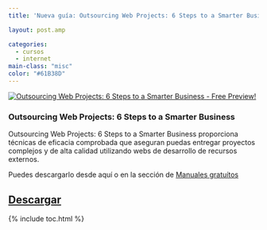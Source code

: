 ```yaml
---
title: 'Nueva guía: Outsourcing Web Projects: 6 Steps to a Smarter Business'

layout: post.amp

categories:
  - cursos
  - internet
main-class: "misc"
color: "#61B38D"
---
```

[![Outsourcing Web Projects: 6 Steps to a Smarter Business - Free Preview!][1]][2]

### Outsourcing Web Projects: 6 Steps to a Smarter Business

Outsourcing Web Projects: 6 Steps to a Smarter Business proporciona técnicas de eficacia comprobada que aseguran puedas entregar proyectos complejos y de alta calidad utilizando webs de desarrollo de recursos externos.

Puedes descargarlo desde aquí o en la sección de [Manuales gratuítos][3]

## [Descargar][2]



 [1]: http://img.tradepub.com/free/w_sitb06/assets/img/w_sitb06c.gif "Outsourcing Web Projects: 6 Steps to a Smarter Business - Free Preview!"
 [2]: http://elbauldelprogramador.tradepub.com/c/pubRD.mpl?sr=oc&_t=oc:&pc=w_sitb06/prgm.cgi/
 [3]: http://bashyc.blogspot.com/p/guias-gratuitas.html

{% include toc.html %}
